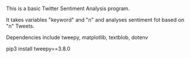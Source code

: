 This is a basic Twitter Sentiment Analysis program.

It takes variables "keyword" and "n" and analyses sentiment fot based on "n" Tweets.

Dependencies include tweepy, matplotlib, textblob, dotenv

pip3 install tweepy==3.8.0

